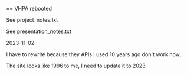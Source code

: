 == VHPA rebooted

See project_notes.txt

See presentation_notes.txt

2023-11-02

I have to rewrite because they APIs I used 10 years ago don't work now.

The site looks like 1996 to me, I need to update it to 2023.

